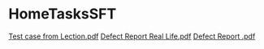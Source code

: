 # HomeTasksSFT
[Test case from Lection.pdf](https://github.com/YanaKorol/HomeTasksSFT/files/7920754/Test.case.from.Lection.pdf)
[Defect Report Real Life.pdf](https://github.com/YanaKorol/HomeTasksSFT/files/7920756/Defect.Report.Real.Life.pdf)
[Defect Report .pdf](https://github.com/YanaKorol/HomeTasksSFT/files/7920758/Defect.Report.pdf)
